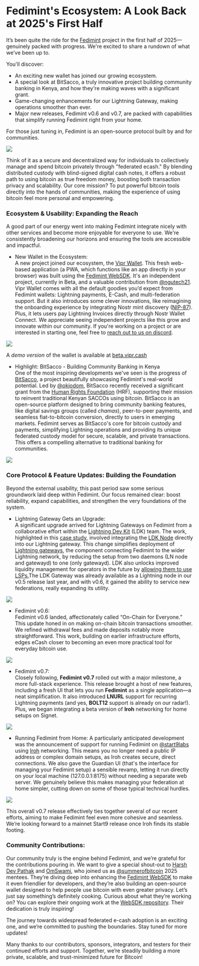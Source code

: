 # Fedimint's Ecosystem: A Look Back at 2025's First Half

It’s been quite the ride for the [Fedimint](https://fedimint.org/) project in the first half of 2025—genuinely packed with progress. We're excited to share a rundown of what we’ve been up to.

You'll discover:

* An exciting new wallet has joined our growing ecosystem.
* A special look at BitSacco, a truly innovative project building community banking in Kenya, and how they're making waves with a significant grant.
* Game-changing enhancements for our Lightning Gateway, making operations smoother than ever.
* Major new releases, Fedimint v0.6 and v0.7, are packed with capabilities that simplify running Fedimint right from your home.

For those just tuning in, Fedimint is an open-source protocol built by and for communities.


![](/blog/fedimint-review-2025/unnamed.jpg)


Think of it as a secure and decentralized way for individuals to collectively manage and spend bitcoin privately through "federated ecash." By blending distributed custody with blind-signed digital cash notes, it offers a robust path to using bitcoin as true freedom money, boosting both transaction privacy and scalability. Our core mission? To put powerful bitcoin tools directly into the hands of communities, making the experience of using bitcoin feel more personal and empowering.

### **Ecosystem & Usability: Expanding the Reach**

A good part of our energy went into making Fedimint integrate nicely with other services and become more enjoyable for everyone to use. We're consistently broadening our horizons and ensuring the tools are accessible and impactful.

* New Wallet in the Ecosystem:  
A new project joined our ecosystem, the [Vipr Wallet](https://github.com/ngutech21/vipr-wallet). This fresh web-based application (a PWA, which functions like an app directly in your browser) was built using the [Fedimint WebSDK](https://web.fedimint.org/). It's an independent project, currently in Beta, and a valuable contribution from [@ngutech21](https://hashnode.com/@ngutech21). Vipr Wallet comes with all the default goodies you’d expect from Fedimint wallets: Lightning payments, E-Cash, and multi-federation support. But it also introduces some clever innovations, like reimagining the onboarding experience by integrating Nostr mint discovery ([NIP-87](https://github.com/nostr-protocol/nips/pull/1110)). Plus, it lets users pay Lightning Invoices directly through Nostr Wallet Connect. We appreciate seeing independent projects like this grow and innovate within our community. If you're working on a project or are interested in starting one, feel free to [reach out to us on discord](https://chat.fedimint.org/).


![](/blog/fedimint-review-2025/unnamed.png)


A *demo version* of the wallet is available at [beta.vipr.cash](http://beta.vipr.cash/)<u></u>

* Highlight: BitSacco - Building Community Banking in Kenya  
One of the most inspiring developments we've seen is the progress of [BitSacco](https://bitsacco.com/), a project beautifully showcasing Fedimint's real-world potential. Led by [@okjodom](https://hashnode.com/@okjodom), BitSacco recently received a significant grant from the [Human Rights Foundation](https://hrf.org/) (HRF), supporting their mission to reinvent traditional Kenyan SACCOs using bitcoin.
BitSacco is an open-source platform designed to bring community banking features, like digital savings groups (called *chamas*), peer-to-peer payments, and seamless fiat-to-bitcoin conversion, directly to users in emerging markets. Fedimint serves as BitSacco's core for bitcoin custody and payments, simplifying Lightning operations and providing its unique federated custody model for secure, scalable, and private transactions. This offers a compelling alternative to traditional banking for communities.


![](/blog/fedimint-review-2025/unnamed+1.jpg)


### **Core Protocol & Feature Updates: Building the Foundation**

Beyond the external usability, this past period saw some serious groundwork laid deep within Fedimint. Our focus remained clear: boost reliability, expand capabilities, and strengthen the very foundations of the system.

* Lightning Gateway Gets an Upgrade:  
A significant upgrade arrived for Lightning Gateways on Fedimint from a collaborative effort within the [Lightning Dev Kit](https://lightningdevkit.org/) (LDK) team. The work, highlighted in this [case study](https://lightningdevkit.org/blog/fedimint-lightning-gateway-uses-ldk-node-to-simplify-deployment-and-liquidity-management/), involved integrating the [LDK Node](https://github.com/lightningdevkit/ldk-node) directly into our Lightning gateway. This change simplifies deployment of [Lightning gateways](https://fedimint.org/docs/GettingStarted/What-is-a-Fedimint#lightning-gateway-provider), the component connecting Fedimint to the wider Lightning network, by reducing the setup from two daemons (LN node and gatewayd) to one (only gatewayd). LDK also unlocks improved liquidity management for operators in the future by [allowing them to use LSPs.](https://github.com/lightning/blips/blob/master/blip-0050.md)The LDK Gateway was already available as a Lightning node in our v0.5 release last year, and with v0.6, it gained the ability to service new federations, really expanding its utility.


![](/blog/fedimint-review-2025/unnamed+1.png)


* Fedimint v0.6:  
Fedimint v0.6 landed, affectionately called “On-Chain for Everyone.” This update honed in on making on-chain bitcoin transactions smoother. We refined withdrawal fees and made deposits notably more straightforward. This work, building on earlier infrastructure efforts, edges eCash closer to becoming an even more practical tool for everyday bitcoin use.


![](/blog/fedimint-review-2025/unnamed+2.png)


* Fedimint v0.7:  
Closely following, **Fedimint v0.7** rolled out with a major milestone, a more full-stack experience. This release brought a host of new features, including a fresh UI that lets you run **Fedimint** as a single application—a neat simplification. It also introduced **LNURL** support for recurring Lightning payments (and yes, **BOLT12** support is already on our radar!). Plus, we began integrating a beta version of **Iroh** networking for home setups on Signet.


![](/blog/fedimint-review-2025/unnamed+3.png)


  * Running Fedimint from Home: A particularly anticipated development was the announcement of support for running Fedimint on [@start9labs](https://hashnode.com/@start9labs) using [Iroh](https://x.com/iroh_n0) networking. This means you no longer need a public IP address or complex domain setups, as Iroh creates secure, direct connections. We also gave the Guardian UI (that's the interface for managing your Fedimint setup) a sensible revamp, letting it run directly on your local machine (127.0.0.1:8175) without needing a separate web server. We genuinely believe this makes managing your federation at home simpler, cutting down on some of those typical technical hurdles.


![](/blog/fedimint-review-2025/unnamed+4.png)


This overall v0.7 release effectively ties together several of our recent efforts, aiming to make Fedimint feel even more cohesive and seamless. We’re looking forward to a mainnet Start9 release once Iroh finds its stable footing.

### **Community Contributions:**

Our community truly is the engine behind Fedimint, and we’re grateful for the contributions pouring in. We want to give a special shout-out to [Harsh Dev Pathak](https://x.com/Harsh_dev098) and [OmSwami](https://x.com/OmSwami2004), who joined us as [@summerofbitcoin](https://hashnode.com/@summerofbitcoin) 2025 mentees. They’re diving deep into enhancing the [Fedimint WebSDK](https://web.fedimint.org/) to make it even friendlier for developers, and they’re also building an open-source wallet designed to help people use bitcoin with even greater privacy. Let’s just say something’s definitely cooking. Curious about what they’re working on? You can explore their ongoing work at the [WebSDK repository](https://github.com/fedimint/fedimint-web-sdk). Their dedication is truly inspiring!

The journey towards widespread federated e-cash adoption is an exciting one, and we’re committed to pushing the boundaries. Stay tuned for more updates!

Many thanks to our contributors, sponsors, integrators, and testers for their continued efforts and support. Together, we’re steadily building a more private, scalable, and trust-minimized future for Bitcoin!
